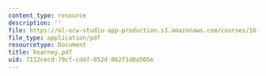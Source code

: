 ```yaml
---
content_type: resource
description: ''
file: https://ol-ocw-studio-app-production.s3.amazonaws.com/courses/16-355j-software-engineering-concepts-fall-2005/7112cecd79cfcd4f052d062f1d0a505e_kearney.pdf
file_type: application/pdf
resourcetype: Document
title: kearney.pdf
uid: 7112cecd-79cf-cd4f-052d-062f1d0a505e
---
```


